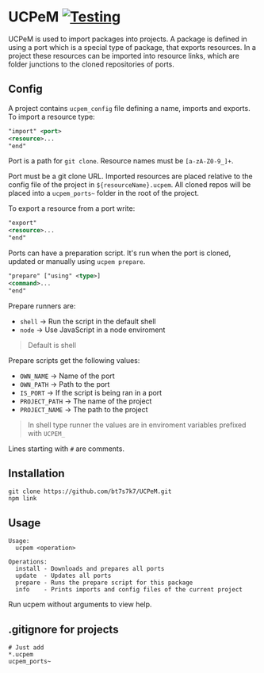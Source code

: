 # UCPeM [![Testing](https://github.com/bt7s7k7/UCPeM/workflows/Testing/badge.svg)](https://github.com/bt7s7k7/UCPeM/actions?query=workflow%3ATesting)
UCPeM is used to import packages into projects. A package is defined in using a port which is a special type of package, that exports resources. In a project these resources can be imported into resource links, which are folder junctions to the cloned repositories of ports. 

## Config
A project contains `ucpem_config` file defining a name, imports and exports. To import a resource type:
```xml
"import" <port>
<resource>...
"end" 
```
Port is a path for `git clone`. Resource names must be `[a-zA-Z0-9_]+`.

Port must be a git clone URL. Imported resources are placed relative to the config file of the project in `${resourceName}.ucpem`. All cloned repos will be placed into a `ucpem_ports~` folder in the root of the project. 

To export a resource from a port write:
```xml
"export" 
<resource>...
"end"
```

Ports can have a preparation script. It's run when the port is cloned, updated or manually using `ucpem prepare`. 
```xml
"prepare" ["using" <type>]
<command>...
"end"
``` 
Prepare runners are:
 - `shell` → Run the script in the default shell
 - `node` → Use JavaScript in a node enviroment
> Default is shell

Prepare scripts get the following values: 
 - `OWN_NAME` → Name of the port
 - `OWN_PATH` → Path to the port
 - `IS_PORT` → If the script is being ran in a port
 - `PROJECT_PATH` → The name of the project
 - `PROJECT_NAME` → The path to the project
> In shell type runner the values are in enviroment variables prefixed with `UCPEM_`

Lines starting with `#` are comments.
## Installation
```
git clone https://github.com/bt7s7k7/UCPeM.git
npm link
```
## Usage
```
Usage:
  ucpem <operation>

Operations:
  install - Downloads and prepares all ports
  update  - Updates all ports
  prepare - Runs the prepare script for this package
  info    - Prints imports and config files of the current project
```
Run ucpem without arguments to view help.
## .gitignore for projects
```git
# Just add
*.ucpem
ucpem_ports~
```
